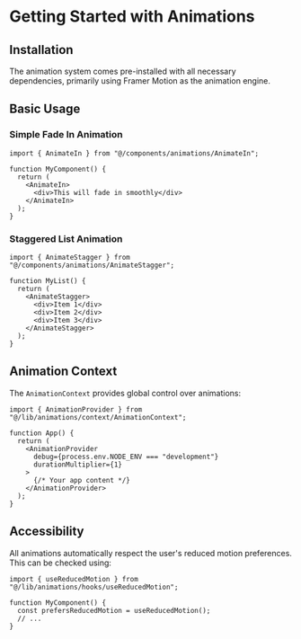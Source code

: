 # Getting Started with Animations

## Installation

The animation system comes pre-installed with all necessary dependencies, primarily using Framer Motion as the animation engine.

## Basic Usage

### Simple Fade In Animation

```tsx
import { AnimateIn } from "@/components/animations/AnimateIn";

function MyComponent() {
  return (
    <AnimateIn>
      <div>This will fade in smoothly</div>
    </AnimateIn>
  );
}
```

### Staggered List Animation

```tsx
import { AnimateStagger } from "@/components/animations/AnimateStagger";

function MyList() {
  return (
    <AnimateStagger>
      <div>Item 1</div>
      <div>Item 2</div>
      <div>Item 3</div>
    </AnimateStagger>
  );
}
```

## Animation Context

The `AnimationContext` provides global control over animations:

```tsx
import { AnimationProvider } from "@/lib/animations/context/AnimationContext";

function App() {
  return (
    <AnimationProvider
      debug={process.env.NODE_ENV === "development"}
      durationMultiplier={1}
    >
      {/* Your app content */}
    </AnimationProvider>
  );
}
```

## Accessibility

All animations automatically respect the user's reduced motion preferences. This can be checked using:

```tsx
import { useReducedMotion } from "@/lib/animations/hooks/useReducedMotion";

function MyComponent() {
  const prefersReducedMotion = useReducedMotion();
  // ...
}
```
